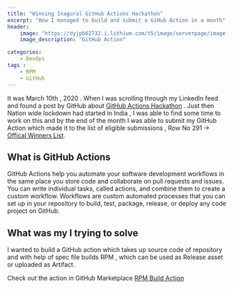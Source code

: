 ```yaml
---
title: "Winning Inagural GitHub Actions Hackathon"
excerpt: "How I managed to build and submit a GiHub Action in a month"
header:
    image: "https://dyjpb62732.i.lithium.com/t5/image/serverpage/image-id/3752iBE0B2530265ACA8A/image-size/large?v=1.0&px=999"
    image_description: "GitHub Action"

categories:
    - DevOps
tags :
    - RPM
    - GitHub
---
```


It was March 10th , 2020 . When I was scrolling through my LinkedIn feed and found a post by GitHub about [GitHub Actions Hackathon](https://github.blog/2020-02-27-were-challenging-you-to-create-your-very-own-github-actions/) . Just then Nation wide lockdown had started in India , I was able to find some time to work on this and by the end of the month I was able to submit my GitHub Action which made it to the list of eligible submissions , Row No 291 -> 
[Offical Winners List](https://docs.google.com/spreadsheets/d/1YL6mjJXGt3-75GejQCubsOvWwtYcGaqbJA7msnsh7Tg/edit?usp=sharing).  

## What is GitHub Actions

GitHub Actions help you automate your software development workflows in the same place you store code and collaborate on pull requests and issues. You can write individual tasks, called actions, and combine them to create a custom workflow. Workflows are custom automated processes that you can set up in your repository to build, test, package, release, or deploy any code project on GitHub.

## What was my I trying to solve

I wanted to build a GitHub action which takes up source code of repository and with help of spec file builds RPM , which can be used as Release asset or uploaded as Artifact.

Check out the action in GitHub Marketplace [RPM Build Action](https://github.com/marketplace/actions/rpm-build)

